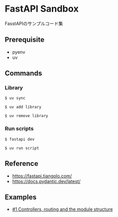 # FastAPI Sandbox

FasstAPIのサンプルコード集

## Prerequisite

- pyenv
- uv

## Commands

### Library

```
$ uv sync
```

```
$ uv add library
```

```
$ uv remove library
```

### Run scripts

```
$ fastapi dev
```

```
$ uv run script
```

## Reference

- https://fastapi.tiangolo.com/
- https://docs.pydantic.dev/latest/

## Examples

- [#1 Controllers, routing and the module structure](examples/module)